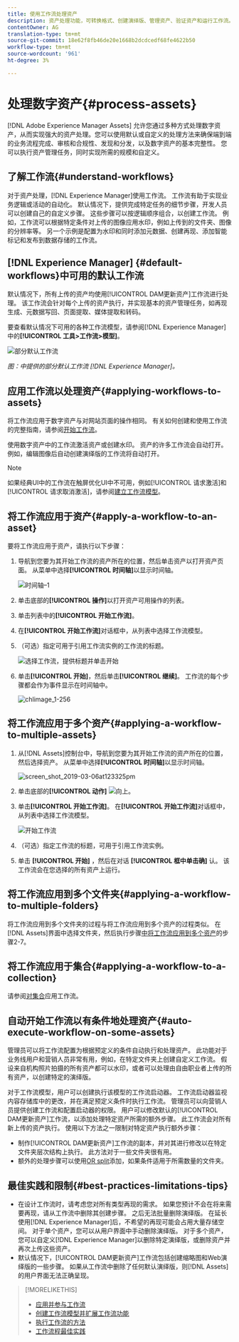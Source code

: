 ```yaml
---
title: 使用工作流处理资产
description: 资产处理功能，可转换格式、创建演绎版、管理资产、验证资产和运行工作流。
contentOwner: AG
translation-type: tm+mt
source-git-commit: 18e62f8fb46de20e1668b2dcdcedf68fe4622b50
workflow-type: tm+mt
source-wordcount: '961'
ht-degree: 3%

---
```



# 处理数字资产{#process-assets}

[!DNL Adobe Experience Manager Assets] 允许您通过多种方式处理数字资产，从而实现强大的资产处理。您可以使用默认或自定义的处理方法来确保端到端的业务流程完成、审核和合规性、发现和分发，以及数字资产的基本完整性。 您可以执行资产管理任务，同时实现所需的规模和自定义。

## 了解工作流{#understand-workflows}

对于资产处理，[!DNL Experience Manager]使用工作流。 工作流有助于实现业务逻辑或活动的自动化。 默认情况下，提供完成特定任务的细节步骤，开发人员可以创建自己的自定义步骤。 这些步骤可以按逻辑顺序组合，以创建工作流。 例如，工作流可以根据特定条件对上传的图像应用水印，例如上传到的文件夹、图像的分辨率等。 另一个示例是配置为水印和同时添加元数据、创建再现、添加智能标记和发布到数据存储的工作流。

## [!DNL Experience Manager] {#default-workflows}中可用的默认工作流

默认情况下，所有上传的资产均使用[!UICONTROL DAM更新资产]工作流进行处理。 该工作流会针对每个上传的资产执行，并实现基本的资产管理任务，如再现生成、元数据写回、页面提取、媒体提取和转码。

要查看默认情况下可用的各种工作流模型，请参阅[!DNL Experience Manager]中的&#x200B;**[!UICONTROL 工具>工作流>模型]**。

![部分默认工作流](assets/aem-default-workflows.png)

*图：中提供的部分默认工作流 [!DNL Experience Manager]。*

## 应用工作流以处理资产{#applying-workflows-to-assets}

将工作流应用于数字资产与对网站页面的操作相同。 有关如何创建和使用工作流的完整指南，请参阅[开始工作流](/help/sites-authoring/workflows-participating.md)。

使用数字资产中的工作流激活资产或创建水印。 资产的许多工作流会自动打开。 例如，编辑图像后自动创建演绎版的工作流将自动打开。

>[!NOTE]
>
>如果经典UI中的工作流在触屏优化UI中不可用，例如[!UICONTROL 请求激活]和[!UICONTROL 请求取消激活]，请参阅[建立工作流模型](/help/sites-developing/workflows-models.md#classic2touchui)。

## 将工作流应用于资产{#apply-a-workflow-to-an-asset}

<!-- 
TBD: Add animated GIF for these steps instead of all these screenshots.
-->
要将工作流应用于资产，请执行以下步骤：

1. 导航到您要为其开始工作流的资产所在的位置，然后单击资产以打开资产页面。 从菜单中选择&#x200B;**[!UICONTROL 时间轴]**&#x200B;以显示时间轴。

   ![时间轴–1](assets/timeline.png)

1. 单击底部的&#x200B;**[!UICONTROL 操作]**&#x200B;以打开资产可用操作的列表。

1. 单击列表中的&#x200B;**[!UICONTROL 开始工作流]**。

1. 在&#x200B;**[!UICONTROL 开始工作流]**&#x200B;对话框中，从列表中选择工作流模型。

1. （可选）指定可用于引用工作流实例的工作流的标题。

   ![选择工作流，提供标题并单击开始](assets/start-workflow.png)

1. 单击&#x200B;**[!UICONTROL 开始]**，然后单击&#x200B;**[!UICONTROL 继续]**。 工作流的每个步骤都会作为事件显示在时间轴中。

   ![chlimage_1-256](assets/chlimage_1-52.png)

## 将工作流应用于多个资产{#applying-a-workflow-to-multiple-assets}

1. 从[!DNL Assets]控制台中，导航到您要为其开始工作流的资产所在的位置，然后选择资产。 从菜单中选择&#x200B;**[!UICONTROL 时间轴]**&#x200B;以显示时间轴。

   ![screen_shot_2019-03-06at123325pm](assets/chlimage_1-136.png)

1. 单击底部的&#x200B;**[!UICONTROL 动作]** ![向上](assets/do-not-localize/chevron-up-icon.png)。
1. 单击&#x200B;**[!UICONTROL 开始工作流]**。 在&#x200B;**[!UICONTROL 开始工作流]**&#x200B;对话框中，从列表中选择工作流模型。

   ![开始工作流](assets/start-workflow.png)

1. （可选）指定工作流的标题，可用于引用工作流实例。
1. 单击 **[!UICONTROL 开始]** ，然后在对话 **[!UICONTROL 框中单击确]** 认。 该工作流会在您选择的所有资产上运行。

## 将工作流应用到多个文件夹{#applying-a-workflow-to-multiple-folders}

将工作流应用到多个文件夹的过程与将工作流应用到多个资产的过程类似。 在[!DNL Assets]界面中选择文件夹，然后执行步骤[中将工作流应用到多个资产](/help/assets/assets-workflow.md#applying-a-workflow-to-multiple-assets)的步骤2-7。

## 将工作流应用于集合{#applying-a-workflow-to-a-collection}

请参阅[对集合](/help/assets/manage-collections.md#running-a-workflow-on-a-collection)应用工作流。

## 自动开始工作流以有条件地处理资产{#auto-execute-workflow-on-some-assets}

管理员可以将工作流配置为根据预定义的条件自动执行和处理资产。 此功能对于业务线用户和营销人员非常有用，例如，在特定文件夹上创建自定义工作流。 假设来自机构照片拍摄的所有资产都可以水印，或者可以处理由自由职业者上传的所有资产，以创建特定的演绎版。

对于工作流模型，用户可以创建执行该模型的工作流启动器。 工作流启动器监视内容存储库中的更改，并在满足预定义条件时执行工作流。 管理员可以向营销人员提供创建工作流和配置启动器的权限。 用户可以修改默认的[!UICONTROL DAM更新资产]工作流，以添加处理特定资产所需的额外步骤。 此工作流会对所有新上传的资产执行。 使用以下方法之一限制对特定资产执行额外步骤：

* 制作[!UICONTROL DAM更新资产]工作流的副本，并对其进行修改以在特定文件夹层次结构上执行。 此方法对于一些文件夹很有用。
* 额外的处理步骤可以使用[OR split](/help/sites-developing/workflows-step-ref.md#or-split)添加，如果条件适用于所需数量的文件夹。

## 最佳实践和限制{#best-practices-limitations-tips}

* 在设计工作流时，请考虑您对所有类型再现的需求。 如果您预计不会在将来需要再现，请从工作流中删除其创建步骤。 之后无法批量删除演绎版。 在延长使用[!DNL Experience Manager]后，不希望的再现可能会占用大量存储空间。 对于单个资产，您可以从用户界面中手动删除演绎版。 对于多个资产，您可以自定义[!DNL Experience Manager]以删除特定演绎版，或删除资产并再次上传这些资产。
* 默认情况下，[!UICONTROL DAM更新资产]工作流包括创建缩略图和Web演绎版的一些步骤。 如果从工作流中删除了任何默认演绎版，则[!DNL Assets]的用户界面无法正确呈现。

>[!MORELIKETHIS]
>
>* [应用并参与工作流](/help/sites-authoring/workflows.md)
>* [创建工作流模型并扩展工作流功能](/help/sites-developing/workflows.md)
>* [执行工作流的方法](/help/sites-administering/workflows-starting.md)
>* [工作流程最佳实践](/help/sites-developing/workflows-best-practices.md)

